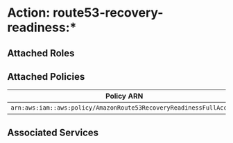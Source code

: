 # Action: route53-recovery-readiness:*

## Attached Roles

## Attached Policies

| Policy ARN | Policy Name |
|------------|-------------|
| `arn:aws:iam::aws:policy/AmazonRoute53RecoveryReadinessFullAccess` | [AmazonRoute53RecoveryReadinessFullAccess](../policies.md#amazonroute53recoveryreadinessfullaccess) |

## Associated Services

